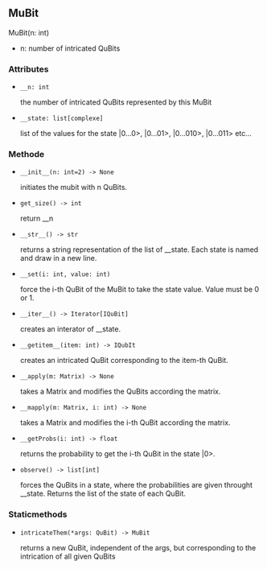 ## MuBit

MuBit(n: int)

- n: number of intricated QuBits

### Attributes

- ```__n: int```

  the number of intricated QuBits represented by this MuBit

- ```__state: list[complexe]```

  list of the values for the state |0...0>, |0...01>, |0...010>, |0...011> etc...

### Methode

- ```__init__(n: int=2) -> None```

  initiates the mubit with n QuBits.

- ```get_size() -> int```

  return __n

- ```__str__() -> str```

  returns a string representation of the list of __state. Each state is named and draw in a new line.

- ```__set(i: int, value: int)```

  force the i-th QuBit of the MuBit to take the state value. Value must be 0 or 1.

- ```__iter__() -> Iterator[IQuBit]```

  creates an interator of __state.

- ```__getitem__(item: int) -> IQubIt```

  creates an intricated QuBit corresponding to the item-th QuBit.

- ```__apply(m: Matrix) -> None```

  takes a Matrix and modifies the QuBits according the matrix.

- ```__mapply(m: Matrix, i: int) -> None```

  takes a Matrix and modifies the i-th QuBit according the matrix.

- ```__getProbs(i: int) -> float```

  returns the probability to get the i-th QuBit in the state |0>.

- ```observe() -> list[int]```

  forces the QuBits in a state, where the probabilities are given throught __state. Returns the list of the state of each QuBit.

### Staticmethods

- ```intricateThem(*args: QuBit) -> MuBit```

  returns a new QuBit, independent of the args, but corresponding to the intrication of all given QuBits 